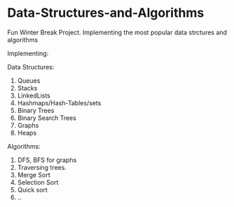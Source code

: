 # Data-Structures-and-Algorithms
Fun Winter Break Project. Implementing the most popular data strctures and algorithms




Implementing:

Data Structures: 
1. Queues 
2. Stacks
3. LinkedLists
4. Hashmaps/Hash-Tables/sets
5. Binary Trees
6. Binary Search Trees
7. Graphs 
8. Heaps 




Algorithms: 
1. DFS, BFS for graphs 
2. Traversing trees. 
3. Merge Sort
4. Selection Sort
5. Quick sort
6. ..
